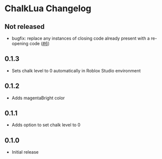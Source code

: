 # ChalkLua Changelog

## Not released

* bugfix: replace any instances of closing code already present with a re-opening code ([#6](https://github.com/Roblox/chalk-lua/pull/6))

## 0.1.3
* Sets chalk level to 0 automatically in Roblox Studio environment

## 0.1.2
* Adds magentaBright color 

## 0.1.1
* Adds option to set chalk level to 0

## 0.1.0
* Initial release